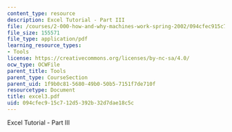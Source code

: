 ```yaml
---
content_type: resource
description: Excel Tutorial - Part III
file: /courses/2-000-how-and-why-machines-work-spring-2002/094cfec915c712d5392b32d7dae18c5c_excel3.pdf
file_size: 155571
file_type: application/pdf
learning_resource_types:
- Tools
license: https://creativecommons.org/licenses/by-nc-sa/4.0/
ocw_type: OCWFile
parent_title: Tools
parent_type: CourseSection
parent_uid: 1f9b0c81-5680-49b0-50b5-7151f7de710f
resourcetype: Document
title: excel3.pdf
uid: 094cfec9-15c7-12d5-392b-32d7dae18c5c
---
```

Excel Tutorial - Part III
